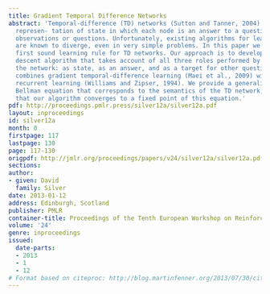 ```yaml
---
title: Gradient Temporal Difference Networks
abstract: 'Temporal-difference (TD) networks (Sutton and Tanner, 2004) are a predictive
  represen- tation of state in which each node is an answer to a question about future
  observations or questions. Unfortunately, existing algorithms for learning TD networks
  are known to diverge, even in very simple problems. In this paper we present the
  first sound learning rule for TD networks. Our approach is to develop a true gradient
  descent algorithm that takes account of all three roles performed by each node in
  the network: as state, as an answer, and as a target for other questions. Our algorithm
  combines gradient temporal-difference learning (Maei et al., 2009) with real-time
  recurrent learning (Williams and Zipser, 1994). We provide a generalisation of the
  Bellman equation that corresponds to the semantics of the TD network, and prove
  that our algorithm converges to a fixed point of this equation.'
pdf: http://proceedings.pmlr.press/silver12a/silver12a.pdf
layout: inproceedings
id: silver12a
month: 0
firstpage: 117
lastpage: 130
page: 117-130
origpdf: http://jmlr.org/proceedings/papers/v24/silver12a/silver12a.pdf
sections: 
author:
- given: David
  family: Silver
date: 2013-01-12
address: Edinburgh, Scotland
publisher: PMLR
container-title: Proceedings of the Tenth European Workshop on Reinforcement Learning
volume: '24'
genre: inproceedings
issued:
  date-parts:
  - 2013
  - 1
  - 12
# Format based on citeproc: http://blog.martinfenner.org/2013/07/30/citeproc-yaml-for-bibliographies/
---
```

